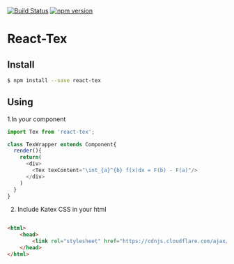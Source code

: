 
[![Build Status](https://travis-ci.org/dhruv004/React-Tex.svg?branch=master)](https://travis-ci.org/dhruv004/React-Tex)
[![npm version](https://badge.fury.io/js/react-tex.svg)](https://badge.fury.io/js/react-tex)


# React-Tex

## Install

```sh
$ npm install --save react-tex
```

## Using

1.In your component
```js
import Tex from 'react-tex';

class TexWrapper extends Component{
  render(){
    return(
      <div>
        <Tex texContent="\int_{a}^{b} f(x)dx = F(b) - F(a)"/>
      </div>
    )
  }
}
```
2. Include Katex CSS in your html

```html

<html>
    <head>
        <link rel="stylesheet" href="https://cdnjs.cloudflare.com/ajax/libs/KaTeX/0.6.0/katex.min.css">
    </head>
</html>

```
